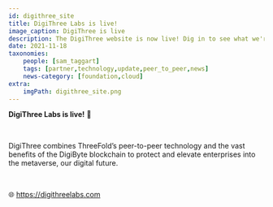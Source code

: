 ```yaml
---
id: digithree_site
title: DigiThree Labs is live!
image_caption: DigiThree is live
description: The DigiThree website is now live! Dig in to see what we're bringing to the world together with DigiCorp.
date: 2021-11-18
taxonomies:
    people: [sam_taggart]
    tags: [partner,technology,update,peer_to_peer,news]
    news-category: [foundation,cloud]
extra:
    imgPath: digithree_site.png
---
```


**DigiThree Labs is live!** 🚀

<br/>

DigiThree combines ThreeFold’s peer-to-peer technology and the vast benefits of the DigiByte blockchain to protect and elevate enterprises into the metaverse, our digital future.

<br/>

🌐 https://digithreelabs.com